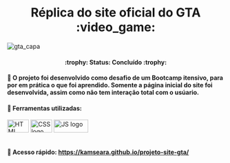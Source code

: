 <h1 align="center"> Réplica do site oficial do GTA :video_game: </h1>

![gta_capa](https://github.com/KamSeara/projeto-site-gta/assets/88952312/865386da-3c26-4102-a473-b89990fc32c4)

<h4 align="center"> 
    :trophy:  Status: Concluído  :trophy:
</h4>

#### :pushpin: O projeto foi desenvolvido como desafio de um Bootcamp itensivo, para por em prática o que foi aprendido. Somente a página inicial do site foi desenvolvida, assim como não tem interação total com o usúario.

#### :file_folder: Ferramentas utilizadas:

<div style="display: inline_block">
  <img align="center" alt="HTML logo" height="30" width="50"src="https://img.shields.io/badge/HTML-red"/>
  <img align="center" alt="CSS logo" height="30" width="50"src="https://img.shields.io/badge/CSS-blue"/>
  <img align="center" alt="JS logo" height="30" width="80"src="https://img.shields.io/badge/JavaScript-yellow"/>
</div>
<br>

#### :file_folder: Acesso rápido: https://kamseara.github.io/projeto-site-gta/
